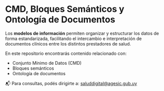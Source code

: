 # CMD, Bloques Semánticos y Ontología de Documentos

Los **modelos de información** permiten organizar y estructurar los datos de forma estandarizada, facilitando el intercambio e interpretación de documentos clínicos entre los distintos prestadores de salud.

En este repositorio encontrarás contenido relacionado con:

- Conjunto Mínimo de Datos (CMD)  
- Bloques semánticos  
- Ontología de documentos  

📬 Para consultas, podés dirigirte a:  [saluddigital@agesic.gub.uy](mailto:saluddigital@agesic.gub.uy)